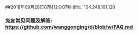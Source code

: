 ##2018年09月28日07时12分07秒 新址: 104.248.101.120
### 兔友常见问题及解答: https://github.com/wanggonging/d/blob/w/FAQ.md
